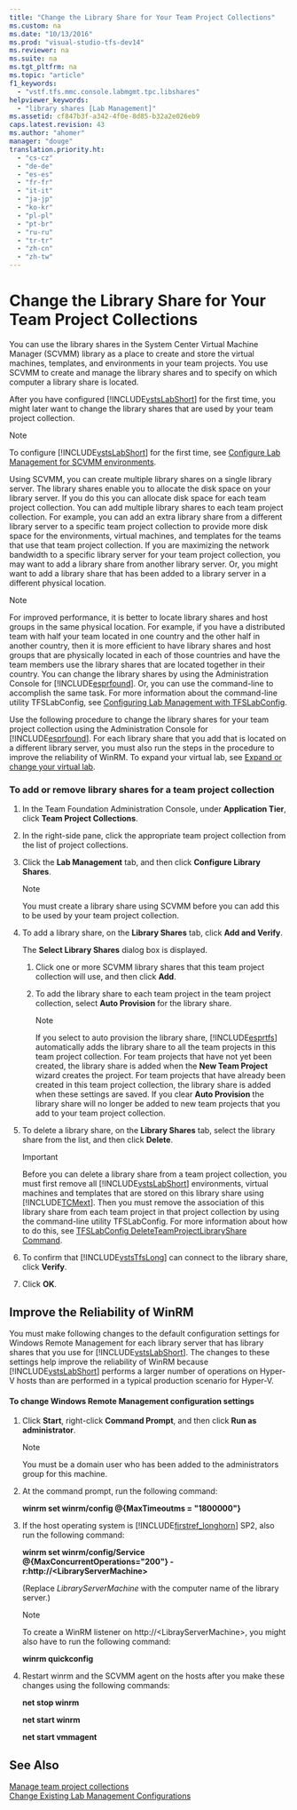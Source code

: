 ```yaml
---
title: "Change the Library Share for Your Team Project Collections"
ms.custom: na
ms.date: "10/13/2016"
ms.prod: "visual-studio-tfs-dev14"
ms.reviewer: na
ms.suite: na
ms.tgt_pltfrm: na
ms.topic: "article"
f1_keywords: 
  - "vstf.tfs.mmc.console.labmgmt.tpc.libshares"
helpviewer_keywords: 
  - "library shares [Lab Management]"
ms.assetid: cf847b3f-a342-4f0e-8d85-b32a2e026eb9
caps.latest.revision: 43
ms.author: "ahomer"
manager: "douge"
translation.priority.ht: 
  - "cs-cz"
  - "de-de"
  - "es-es"
  - "fr-fr"
  - "it-it"
  - "ja-jp"
  - "ko-kr"
  - "pl-pl"
  - "pt-br"
  - "ru-ru"
  - "tr-tr"
  - "zh-cn"
  - "zh-tw"
---
```

# Change the Library Share for Your Team Project Collections
You can use the library shares in the System Center Virtual Machine Manager (SCVMM) library as a place to create and store the virtual machines, templates, and environments in your team projects. You use SCVMM to create and manage the library shares and to specify on which computer a library share is located.  
  
 After you have configured [!INCLUDE[vstsLabShort](../test/includes/vstslabshort_md.md)] for the first time, you might later want to change the library shares that are used by your team project collection.  
  
> [!NOTE]
>  To configure [!INCLUDE[vstsLabShort](../test/includes/vstslabshort_md.md)] for the first time, see [Configure Lab Management for SCVMM environments](../test/configure-lab-management-for-scvmm-environments.md).  
  
 Using SCVMM, you can create multiple library shares on a single library server. The library shares enable you to allocate the disk space on your library server. If you do this you can allocate disk space for each team project collection. You can add multiple library shares to each team project collection. For example, you can add an extra library share from a different library server to a specific team project collection to provide more disk space for the environments, virtual machines, and templates for the teams that use that team project collection. If you are maximizing the network bandwidth to a specific library server for your team project collection, you may want to add a library share from another library server. Or, you might want to add a library share that has been added to a library server in a different physical location.  
  
> [!NOTE]
>  For improved performance, it is better to locate library shares and host groups in the same physical location. For example, if you have a distributed team with half your team located in one country and the other half in another country, then it is more efficient to have library shares and host groups that are physically located in each of those countries and have the team members use the library shares that are located together in their country. You can change the library shares by using the Administration Console for [!INCLUDE[esprfound](../codequality/includes/esprfound_md.md)]. Or, you can use the command-line to accomplish the same task. For more information about the command-line utility TFSLabConfig, see [Configuring Lab Management with TFSLabConfig](assetId:///28da1061-5a31-4e8b-96a7-116dfed55632).  
  
 Use the following procedure to change the library shares for your team project collection using the Administration Console for [!INCLUDE[esprfound](../codequality/includes/esprfound_md.md)]. For each library share that you add that is located on a different library server, you must also run the steps in the procedure to improve the reliability of WinRM. To expand your virtual lab, see [Expand or change your virtual lab](../test/expand-or-change-your-virtual-lab.md).  
  
### To add or remove library shares for a team project collection  
  
1.  In the Team Foundation Administration Console, under **Application Tier**, click **Team Project Collections**.  
  
2.  In the right-side pane, click the appropriate team project collection from the list of project collections.  
  
3.  Click the **Lab Management** tab, and then click **Configure Library Shares**.  
  
    > [!NOTE]
    >  You must create a library share using SCVMM before you can add this to be used by your team project collection.  
  
4.  To add a library share, on the **Library Shares** tab, click **Add and Verify**.  
  
     The **Select Library Shares** dialog box is displayed.  
  
    1.  Click one or more SCVMM library shares that this team project collection will use, and then click **Add**.  
  
    2.  To add the library share to each team project in the team project collection, select **Auto Provision** for the library share.  
  
        > [!NOTE]
        >  If you select to auto provision the library share, [!INCLUDE[esprtfs](../codequality/includes/esprtfs_md.md)] automatically adds the library share to all the team projects in this team project collection. For team projects that have not yet been created, the library share is added when the **New Team Project** wizard creates the project. For team projects that have already been created in this team project collection, the library share is added when these settings are saved. If you clear **Auto Provision** the library share will no longer be added to new team projects that you add to your team project collection.  
  
5.  To delete a library share, on the **Library Shares** tab, select the library share from the list, and then click **Delete**.  
  
    > [!IMPORTANT]
    >  Before you can delete a library share from a team project collection, you must first remove all [!INCLUDE[vstsLabShort](../test/includes/vstslabshort_md.md)] environments, virtual machines and templates that are stored on this library share using [!INCLUDE[TCMext](../codequality/includes/tcmext_md.md)]. Then you must remove the association of this library share from each team project in that project collection by using the command-line utility TFSLabConfig. For more information about how to do this, see [TFSLabConfig DeleteTeamProjectLibraryShare Command](assetId:///4388c79c-98e1-4337-b59c-f9688a599c13).  
  
6.  To confirm that [!INCLUDE[vstsTfsLong](../codequality/includes/vststfslong_md.md)] can connect to the library share, click **Verify**.  
  
7.  Click **OK**.  
  
## Improve the Reliability of WinRM  
 You must make following changes to the default configuration settings for Windows Remote Management for each library server that has library shares that you use for [!INCLUDE[vstsLabShort](../test/includes/vstslabshort_md.md)]. The changes to these settings help improve the reliability of WinRM because [!INCLUDE[vstsLabShort](../test/includes/vstslabshort_md.md)] performs a larger number of operations on Hyper-V hosts than are performed in a typical production scenario for Hyper-V.  
  
#### To change Windows Remote Management configuration settings  
  
1.  Click **Start**, right-click **Command Prompt**, and then click **Run as administrator**.  
  
    > [!NOTE]
    >  You must be a domain user who has been added to the administrators group for this machine.  
  
2.  At the command prompt, run the following command:  
  
     **winrm set winrm/config @{MaxTimeoutms = "1800000"}**  
  
3.  If the host operating system is [!INCLUDE[firstref_longhorn](../test/includes/firstref_longhorn_md.md)] SP2, also run the following command:  
  
     **winrm set winrm/config/Service @{MaxConcurrentOperations="200"} -r:http://\<LibraryServerMachine>**  
  
     (Replace *LibraryServerMachine* with the computer name of the library server.)  
  
    > [!NOTE]
    >  To create a WinRM listener on http://\<LibrayServerMachine>, you might also have to run the following command:  
    >   
    >  **winrm quickconfig**  
  
4.  Restart winrm and the SCVMM agent on the hosts after you make these changes using the following commands:  
  
     **net stop winrm**  
  
     **net start winrm**  
  
     **net start vmmagent**  
  
## See Also  
 [Manage team project collections](../Topic/Manage%20team%20project%20collections.md)   
 [Change Existing Lab Management Configurations](../test/change-existing-lab-management-configurations.md)